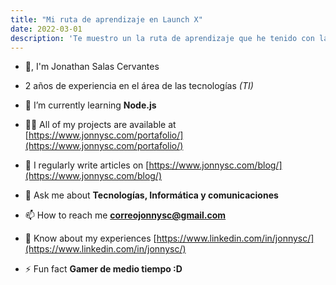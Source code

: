 ```yaml
---
title: "Mi ruta de aprendizaje en Launch X"
date: 2022-03-01
description: 'Te muestro un la ruta de aprendizaje que he tenido con launch-x e inovacion virtual'
---
```



 - 👋, I'm Jonathan Salas Cervantes
 
 - 2 años de experiencia en el área de las tecnologías *(TI)*

- 🌱 I’m currently learning **Node.js**

- 👨‍💻 All of my projects are available at [https://www.jonnysc.com/portafolio/](https://www.jonnysc.com/portafolio/)

- 📝 I regularly write articles on [https://www.jonnysc.com/blog/](https://www.jonnysc.com/blog/)

- 💬 Ask me about **Tecnologías, Informática y comunicaciones**

- 📫 How to reach me **correojonnysc@gmail.com**

- 📄 Know about my experiences [https://www.linkedin.com/in/jonnysc/](https://www.linkedin.com/in/jonnysc/)

- ⚡ Fun fact **Gamer de medio tiempo :D**


